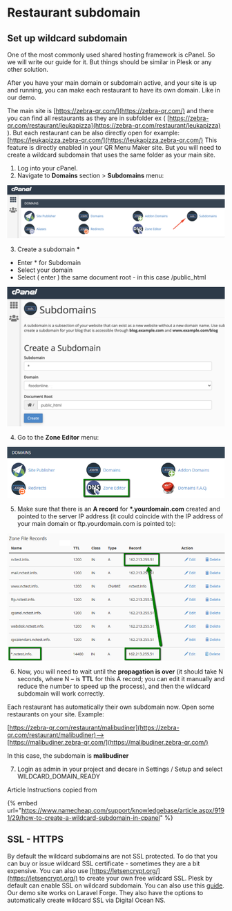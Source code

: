# Restaurant subdomain

## Set up wildcard subdomain

One of the most commonly used shared hosting framework is cPanel. So we will write our guide for it. But things should be similar in Plesk or any other solution.

After you have your main domain or subdomain active, and your site is up and running, you can make each restaurant to have its own domain. Like in our demo.

The main site is  [https://zebra-qr.com/](https://zebra-qr.com/)  and there you can find all restaurants as they are in subfolder ex \( [https://zebra-qr.com/restaurant/leukapizza](https://zebra-qr.com/restaurant/leukapizza) \). But each restaurant can be also directly open for example: [https://leukapizza.zebra-qr.com/](https://leukapizza.zebra-qr.com/) This feature is directly enabled in your QR Menu Maker site. But you will need to create a wildcard subdomain that uses the same folder as your main site.



1. Log into your cPanel.  
2. Navigate to **Domains** section &gt; **Subdomains** menu:

![Click on Subdomain](../.gitbook/assets/subdomain.png)

3. Create a subdomain **\***

* Enter \* for Subdomain
* Select your domain
* Select \( enter \) the same document root - in this case /public\_html

![Enter \* for Subdomain](../.gitbook/assets/the_subdomain.png)

4. Go to the **Zone Editor** menu:

![](../.gitbook/assets/wildcard3.png)

5. Make sure that there is an **A record** for **\*.yourdomain.com** created and pointed to the server IP address \(it could coincide with the IP address of your main domain or ftp.yourdomain.com is pointed to\):

![](../.gitbook/assets/pl_subdomain_5.png)



6. Now, you will need to wait until the **propagation is over** \(it should take N seconds, where N – is **TTL** for this A record; you can edit it manually and reduce the number to speed up the process\), and then the wildcard subdomain will work correctly.



Each restaurant has automatically their own subdomain now. Open some restaurants on your site. Example:

[https://zebra-qr.com/restaurant/malibudiner](https://zebra-qr.com/restaurant/malibudiner)--&gt;   
[https://malibudiner.zebra-qr.com/](https://malibudiner.zebra-qr.com/)

In this case, the subdomain is **malibudiner**

7. Login as admin in your project and decare in Settings / Setup and select WILDCARD\_DOMAIN\_READY



Article Instructions copied from 

{% embed url="https://www.namecheap.com/support/knowledgebase/article.aspx/9191/29/how-to-create-a-wildcard-subdomain-in-cpanel" %}



## **SSL - HTTPS**

By default the wildcard subdomains are not SSL protected. To do that you can buy or issue wildcard SSL certificate - sometimes they are a bit expensive. You can also use [https://letsencrypt.org/](https://letsencrypt.org/) to create your own free wildcard SSL. Plesk by default can enable SSL on wildcard subdomain. You can also use this [guide](https://medium.com/@saurabh6790/generate-wildcard-ssl-certificate-using-lets-encrypt-certbot-273e432794d7). Our demo site works on Laravel Forge. They also have the options to automatically create wildcard SSL via Digital Ocean NS.

